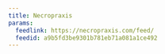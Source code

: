 ```yaml
---
title: Necropraxis
params:
  feedlink: https://necropraxis.com/feed/
  feedid: a9b5fd3be9301b781eb71a081a1ce492
---
```

